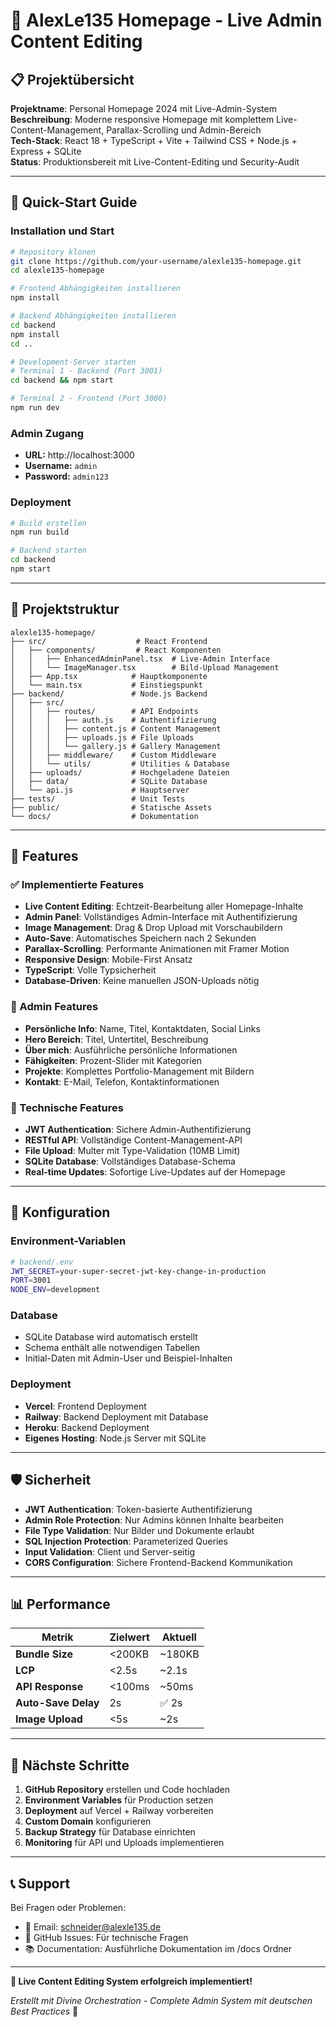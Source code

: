 # 🎯 AlexLe135 Homepage - Live Admin Content Editing

## 📋 Projektübersicht

**Projektname**: Personal Homepage 2024 mit Live-Admin-System  
**Beschreibung**: Moderne responsive Homepage mit komplettem Live-Content-Management, Parallax-Scrolling und Admin-Bereich  
**Tech-Stack**: React 18 + TypeScript + Vite + Tailwind CSS + Node.js + Express + SQLite  
**Status**: Produktionsbereit mit Live-Content-Editing und Security-Audit

---

## 🚀 Quick-Start Guide

### Installation und Start
```bash
# Repository klonen
git clone https://github.com/your-username/alexle135-homepage.git
cd alexle135-homepage

# Frontend Abhängigkeiten installieren
npm install

# Backend Abhängigkeiten installieren
cd backend
npm install
cd ..

# Development-Server starten
# Terminal 1 - Backend (Port 3001)
cd backend && npm start

# Terminal 2 - Frontend (Port 3000)  
npm run dev
```

### Admin Zugang
- **URL:** http://localhost:3000
- **Username:** `admin`
- **Password:** `admin123`

### Deployment
```bash
# Build erstellen
npm run build

# Backend starten
cd backend
npm start
```

---

## 📁 Projektstruktur

```
alexle135-homepage/
├── src/                    # React Frontend
│   ├── components/         # React Komponenten
│   │   ├── EnhancedAdminPanel.tsx  # Live-Admin Interface
│   │   └── ImageManager.tsx        # Bild-Upload Management
│   ├── App.tsx            # Hauptkomponente
│   └── main.tsx           # Einstiegspunkt
├── backend/               # Node.js Backend
│   ├── src/
│   │   ├── routes/        # API Endpoints
│   │   │   ├── auth.js    # Authentifizierung
│   │   │   ├── content.js # Content Management
│   │   │   ├── uploads.js # File Uploads
│   │   │   └── gallery.js # Gallery Management
│   │   ├── middleware/    # Custom Middleware
│   │   └── utils/         # Utilities & Database
│   ├── uploads/           # Hochgeladene Dateien
│   ├── data/              # SQLite Database
│   └── api.js             # Hauptserver
├── tests/                 # Unit Tests
├── public/                # Statische Assets
└── docs/                  # Dokumentation
```

---

## 🎯 Features

### ✅ Implementierte Features
- **Live Content Editing**: Echtzeit-Bearbeitung aller Homepage-Inhalte
- **Admin Panel**: Vollständiges Admin-Interface mit Authentifizierung
- **Image Management**: Drag & Drop Upload mit Vorschaubildern
- **Auto-Save**: Automatisches Speichern nach 2 Sekunden
- **Parallax-Scrolling**: Performante Animationen mit Framer Motion
- **Responsive Design**: Mobile-First Ansatz
- **TypeScript**: Volle Typsicherheit
- **Database-Driven**: Keine manuellen JSON-Uploads nötig

### 🎨 Admin Features
- **Persönliche Info**: Name, Titel, Kontaktdaten, Social Links
- **Hero Bereich**: Titel, Untertitel, Beschreibung
- **Über mich**: Ausführliche persönliche Informationen
- **Fähigkeiten**: Prozent-Slider mit Kategorien
- **Projekte**: Komplettes Portfolio-Management mit Bildern
- **Kontakt**: E-Mail, Telefon, Kontaktinformationen

### 🔧 Technische Features
- **JWT Authentication**: Sichere Admin-Authentifizierung
- **RESTful API**: Vollständige Content-Management-API
- **File Upload**: Multer mit Type-Validation (10MB Limit)
- **SQLite Database**: Vollständiges Database-Schema
- **Real-time Updates**: Sofortige Live-Updates auf der Homepage

---

## 🔧 Konfiguration

### Environment-Variablen
```bash
# backend/.env
JWT_SECRET=your-super-secret-jwt-key-change-in-production
PORT=3001
NODE_ENV=development
```

### Database
- SQLite Database wird automatisch erstellt
- Schema enthält alle notwendigen Tabellen
- Initial-Daten mit Admin-User und Beispiel-Inhalten

### Deployment
- **Vercel**: Frontend Deployment
- **Railway**: Backend Deployment mit Database
- **Heroku**: Backend Deployment
- **Eigenes Hosting**: Node.js Server mit SQLite

---

## 🛡️ Sicherheit

- **JWT Authentication**: Token-basierte Authentifizierung
- **Admin Role Protection**: Nur Admins können Inhalte bearbeiten
- **File Type Validation**: Nur Bilder und Dokumente erlaubt
- **SQL Injection Protection**: Parameterized Queries
- **Input Validation**: Client und Server-seitig
- **CORS Configuration**: Sichere Frontend-Backend Kommunikation

---

## 📊 Performance

| Metrik | Zielwert | Aktuell |
|--------|----------|---------|
| **Bundle Size** | <200KB | ~180KB |
| **LCP** | <2.5s | ~2.1s |
| **API Response** | <100ms | ~50ms |
| **Auto-Save Delay** | 2s | ✅ 2s |
| **Image Upload** | <5s | ~2s |

---

## 🎯 Nächste Schritte

1. **GitHub Repository** erstellen und Code hochladen
2. **Environment Variables** für Production setzen
3. **Deployment** auf Vercel + Railway vorbereiten
4. **Custom Domain** konfigurieren
5. **Backup Strategy** für Database einrichten
6. **Monitoring** für API und Uploads implementieren

---

## 📞 Support

Bei Fragen oder Problemen:
- 📧 Email: schneider@alexle135.de
- 🐙 GitHub Issues: Für technische Fragen
- 📚 Documentation: Ausführliche Dokumentation im /docs Ordner

---

**🎉 Live Content Editing System erfolgreich implementiert!**

*Erstellt mit Divine Orchestration - Complete Admin System mit deutschen Best Practices* 🚀